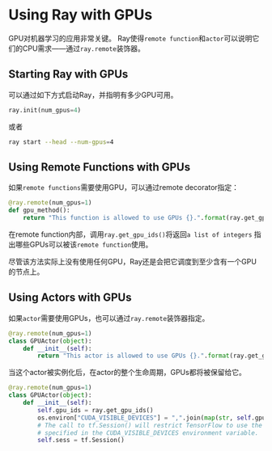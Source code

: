 # Using Ray with GPUs
GPU对机器学习的应用非常关键。
Ray使得`remote function`和`actor`可以说明它们的CPU需求——通过`ray.remote`装饰器。
## Starting Ray with GPUs
可以通过如下方式启动Ray，并指明有多少GPU可用。
```python
ray.init(num_gpus=4)
```
或者
```sh
ray start --head --num-gpus=4
```

## Using Remote Functions with GPUs
如果`remote functions`需要使用GPU，可以通过remote decorator指定：
```python
@ray.remote(num_gpus=1)
def gpu_method():
    return "This function is allowed to use GPUs {}.".format(ray.get_gpu_ids())
```
在remote function内部，调用`ray.get_gpu_ids()`将返回`a list of integers` 指出哪些GPUs可以被该`remote function`使用。

尽管该方法实际上没有使用任何GPU，Ray还是会把它调度到至少含有一个GPU的节点上。
## Using Actors with GPUs
如果`actor`需要使用GPUs，也可以通过`ray.remote`装饰器指定。
```python
@ray.remote(num_gpus=1)
class GPUActor(object):
    def __init__(self):
        return "This actor is allowed to use GPUs {}.".format(ray.get_gpu_ids())
```
当这个actor被实例化后，在actor的整个生命周期，GPUs都将被保留给它。
```python
@ray.remote(num_gpus=1)
class GPUActor(object):
    def __init__(self):
        self.gpu_ids = ray.get_gpu_ids()
        os.environ["CUDA_VISIBLE_DEVICES"] = ",".join(map(str, self.gpu_ids))
        # The call to tf.Session() will restrict TensorFlow to use the GPUs
        # specified in the CUDA_VISIBLE_DEVICES environment variable.
        self.sess = tf.Session()
```